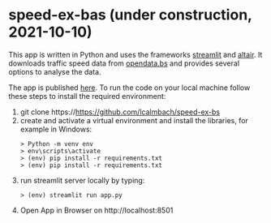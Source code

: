 # speed-ex-bas (under construction, 2021-10-10)

This app is written in Python and uses the frameworks [streamlit](https://streamlit.io) and [altair](https://altair-viz.github.io/). It downloads traffic speed data from [opendata.bs](https://https://data.bs.ch/pages/home/) and provides several options to analyse the data.  

The app is published [here](https://github.com/lcalmbach/speed-ex-bss). To run the code on your local machine follow these steps to install the required environment:
1. git clone https://https://github.com/lcalmbach/speed-ex-bs
2. create and activate a virtual environment and install the libraries, for example in Windows:
    ```
    > Python -m venv env
    > env\scripts\activate
    > (env) pip install -r requirements.txt
    > (env) pip install -r requirements.txt
    ```
1. run streamlit server locally by typing:
    ```
    > (env) streamlit run app.py
    ```
1. Open App in Browser on http://localhost:8501